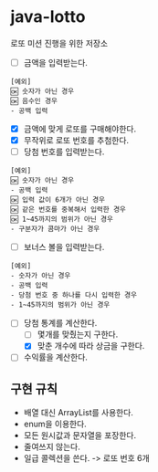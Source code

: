 # java-lotto
로또 미션 진행을 위한 저장소
- [ ] 금액을 입력받는다.
```
[예외]
🆗 숫자가 아닌 경우
🆗 음수인 경우
- 공백 입력
```
- [x] 금액에 맞게 로또를 구매해야한다.
- [x] 무작위로 로또 번호를 추첨한다.
- [ ] 당첨 번호를 입력받는다.
```
[예외]
🆗 숫자가 아닌 경우
- 공백 입력
🆗 입력 값이 6개가 아닌 경우
🆗 같은 번호를 중복해서 입력한 경우
🆗 1~45까지의 범위가 아닌 경우
- 구분자가 콤마가 아닌 경우
```
- [ ] 보너스 볼을 입력받는다.
```
[예외]
- 숫자가 아닌 경우
- 공백 입력
- 당첨 번호 중 하나를 다시 입력한 경우
- 1~45까지의 범위가 아닌 경우
```
- [ ] 당첨 통계를 계산한다.
  - [ ] 몇개를 맞췄는지 구한다.
  - [x] 맞춘 개수에 따라 상금을 구한다.
- [ ] 수익률을 계산한다.

## 구현 규칙
- 배열 대신 ArrayList를 사용한다.
- enum을 이용한다.
- 모든 원시값과 문자열을 포장한다.
- 줄여쓰지 않는다.
- 일급 콜렉션을 쓴다. -> 로또 번호 6개
